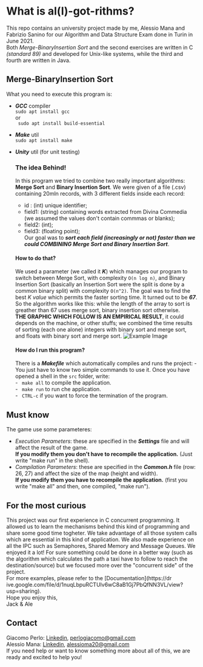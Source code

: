 #  What is al(l)-got-rithms?
This repo contains an university project made by me, Alessio Mana and Fabrizio Sanino for our Algorithm and Data Structure Exam done in Turin in June 2021.</br>
Both *Merge-BinaryInsertion Sort* and the second exercises are written in C *(standard 89)* and developed for Unix-like systems, while the third and fourth are written in Java.



## Merge-BinaryInsertion Sort
What you need to execute this program is:
 - ***GCC*** compiler <br/>
    ``` sudo apt install gcc ```  <br> or <br> ``` sudo apt install build-essential``` 
 - ***Make*** util <br/>
    ``` sudo apt install make ```
 - ***Unity*** util (for unit testing) <br/>
 
    ### The idea Behind!
    In this program we tried to combine two really important algorithms: **Merge Sort** and **Binary Insertion Sort**. 
    We were given of a file (.csv) containing 20mln records, with 3 different fields inside each record:
      - id    : (int) unique identifier;
      - field1: (string) containing words extracted from Divina Commedia (we assumed the values don't contain commmas or blanks);
      - field2: (int);
      - field3: (floating point);<br/>
     Our goal was to **_sort each field (increasingly or not) faster than we could COMBINING Merge Sort and Binary Insertion Sort_**.
     
      #### How to do that?
      We used a parameter (we called it **_K_**) which manages our program to switch between Merge Sort, with complexity ```O(n log n)```, and Binary Insertion Sort (basically an Insertion Sort were the split is done by a common binary split) with complexity ```O(n^2)```. The goal was to find the best _K value_ which permits the faster sorting time. It turned out to be **_67_**. So the algorithm works like this: while the length of the array to sort is greather than 67 uses merge sort, binary insertion sort otherwise. 
      <br/>**THE GRAPHIC WHICH FOLLOW IS AN EMPIRICAL RESULT**, it could depends on the machine, or other stuffs; we combined the time results of sorting (each one alone) integers with binary sort and merge sort, and floats with binary sort and merge sort.
      ![Example Image](https://drive.google.com/uc?export=view&id=10gVZdCfUbVYHKl08gdilEIbAChcBU0Ua)
      
   
      #### How do I run this program?
      There is a ***Makefile*** which automatically compiles and runs the project:
        - You just have to know two simple commands to use it. Once you have opened a shell in the ```src``` folder, write: <br/>
        - ``` make all``` to compile the application.<br/>
        - ``` make run``` to run che application.<br/>
        - ``` CTRL-c``` if you want to force the termination of the program.

## Must know
The game use some parameteres:
- *Execution Parameters*: these are specified in the ***Settings*** file and will affect the result of the game. <br/>
  **If you modify them you don't have to recompile the application.** (Just write "make run" in the shell).
- *Compilation Parameters*: these are specified in the ***Common.h*** file (row: 26, 27) and affect the size of the map (height and width). <br/>
  **If you modify them you have to recompile the application.** (first you write "make all" and then, one compiled, "make run").


## For the most curious
This project was our first experience in C concurrent programming. It allowed us to learn the mechanisms behind this kind of programming and share some good time togheter. We take advantage of all those system calls which are essential in this kind of application. We also made experience on all the IPC such as Semaphores, Shared Memory and Message Queues. We enjoyed it a lot!
For sure something could be done in a better way (such as the algorithm which calculates the path a taxi have to follow to reach the destination/source) but we focused more over the "concurrent side" of the project.<br/>
For more examples, please refer to the [Documentation](https://dr
ive.google.com/file/d/1nuqLbpuRCTUlv6wC8aB1Gj7PbQfNN3VL/view?usp=sharing).<br/>
Hope you enjoy this,<br/> 
Jack & Ale

## Contact
Giacomo Perlo: [Linkedin](https://www.linkedin.com/in/giacomo-perlo/), <perlogiacomo@gmail.com><br/>
Alessio Mana: [Linkedin](https://www.linkedin.com/in/alessio-mana-051112175/), <alessioma20@gmail.com><br/> 
If you need help or want to know something more about all of this, we are ready and excited to help you!
